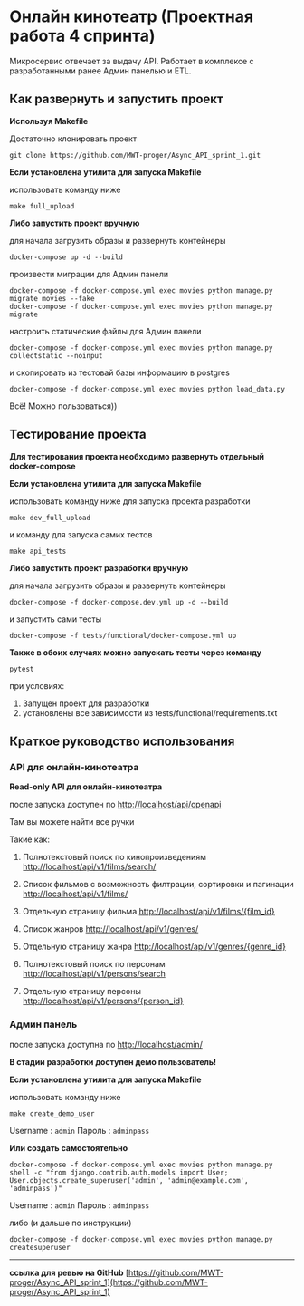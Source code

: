 #  Онлайн кинотеатр (Проектная работа 4 спринта)

Микросервис отвечает за выдачу API. Работает в комплексе с разработанными ранее Админ панелью и ETL.


## Как развернуть и запустить проект
**Используя Makefile**

Достаточно клонировать проект

```
git clone https://github.com/MWT-proger/Async_API_sprint_1.git
```
**Если установлена утилита для запуска Makefile**

 использовать  команду ниже
```
make full_upload
```
**Либо запустить проект вручную**

для начала загрузить образы и развернуть контейнеры
```
docker-compose up -d --build
```

произвести миграции для Админ панели
```
docker-compose -f docker-compose.yml exec movies python manage.py migrate movies --fake
docker-compose -f docker-compose.yml exec movies python manage.py migrate
```
настроить статические файлы  для Админ панели
```
docker-compose -f docker-compose.yml exec movies python manage.py collectstatic --noinput
```
и скопировать из тестовай базы информацию в postgres
```
docker-compose -f docker-compose.yml exec movies python load_data.py
```
Всё! Можно пользоваться))
## Тестирование проекта
**Для тестирования проекта необходимо развернуть отдельный docker-compose** 

**Если установлена утилита для запуска Makefile**

 использовать  команду ниже для запуска проекта разработки 
```
make dev_full_upload
```

 и команду для запуска самих тестов 
```
make api_tests
```
**Либо запустить проект разработки вручную**

для начала загрузить образы и развернуть контейнеры
```
docker-compose -f docker-compose.dev.yml up -d --build
```

и запустить сами тесты
```
docker-compose -f tests/functional/docker-compose.yml up
```


**Также в обоих случаях можно запускать тесты через команду**
```
pytest
```

при условиях:

1. Запущен проект для разработки
2. установлены все зависимости из tests/functional/requirements.txt

## Краткое руководство использования

### API для онлайн-кинотеатра 
**Read-only API для онлайн-кинотеатра** 

после запуска доступен по [http://localhost/api/openapi](http://localhost/api/openapi)

Там вы можете найти все ручки 

Такие как:

1. Полнотекстовый поиск по кинопроизведениям  [http://localhost/api/v1/films/search/](http://localhost/api/v1/films/search/)

1. Список фильмов с возможность филтрации, сортировки и пагинации [http://localhost/api/v1​/films​/](http://localhost/api​/v1​/films​/)

1. Отдельную страницу фильма [http://localhost/api/v1/films/{film_id}](http://localhost/api/v1/films/{film_id})

1. Список жанров [http://localhost/api/v1/genres/](http://localhost/api/v1/genres/)

1. Отдельную страницу жанра [http://localhost/api/v1/genres/{genre_id}](http://localhost/api/v1/genres/{genre_id})

1. Полнотекстовый поиск по персонам [http://localhost/api/v1/persons/search](http://localhost/api/v1/persons/search)

1. Отдельную страницу персоны [http://localhost/api/v1/persons/{person_id}](http://localhost/api/v1/persons/{person_id})

### Админ панель 
после запуска доступна по [http://localhost/admin/](http://localhost/admin/)

**В стадии разработки доступен демо пользователь!**

**Если установлена утилита для запуска Makefile**

 использовать  команду ниже
 
```
make create_demo_user
```
Username : `admin` 
Пароль : `adminpass` 

**Или создать самостоятельно**
```
docker-compose -f docker-compose.yml exec movies python manage.py shell -c "from django.contrib.auth.models import User; User.objects.create_superuser('admin', 'admin@example.com', 'adminpass')"
```
Username : `admin` 
Пароль : `adminpass` 

либо (и дальше по инструкции)
```
docker-compose -f docker-compose.yml exec movies python manage.py createsuperuser
```

--------------------
**ссылка для ревью на GitHub**  [https://github.com/MWT-proger/Async_API_sprint_1](https://github.com/MWT-proger/Async_API_sprint_1)